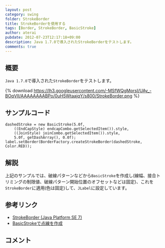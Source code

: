 ```yaml
---
layout: post
category: swing
folder: StrokeBorder
title: StrokeBorderを使用する
tags: [Border, StrokeBorder, BasicStroke]
author: aterai
pubdate: 2012-07-23T12:17:18+09:00
description: Java 1.7.0で導入されたStrokeBorderをテストします。
comments: true
---
```

## 概要
`Java 1.7.0`で導入された`StrokeBorder`をテストします。

{% download https://lh3.googleusercontent.com/-MSfWQgMprsI/UAy_-BOqVII/AAAAAAAABPo/0uH5WtaajqY/s800/StrokeBorder.png %}

## サンプルコード
<pre class="prettyprint"><code>dashedStroke = new BasicStroke(5.0f,
    ((EndCapStyle) endcapCombo.getSelectedItem()).style,
    ((JoinStyle) joinCombo.getSelectedItem()).style,
    5.0f, getDashArray(), 0.0f);
label.setBorder(BorderFactory.createStrokeBorder(dashedStroke, Color.RED));
</code></pre>

## 解説
上記のサンプルでは、破線パターンなどから`BasicStroke`を作成し(線幅、接合トリミングの制限値、破線パターン開始位置のオフセットなどは固定)、これを`StrokeBorder`に適用(色は固定)して、`JLabel`に設定しています。

## 参考リンク
- [StrokeBorder (Java Platform SE 7)](http://docs.oracle.com/javase/7/docs/api/javax/swing/border/StrokeBorder.html)
- [BasicStrokeで点線を作成](http://ateraimemo.com/Swing/DashedLine.html)

<!-- dummy comment line for breaking list -->

## コメント
